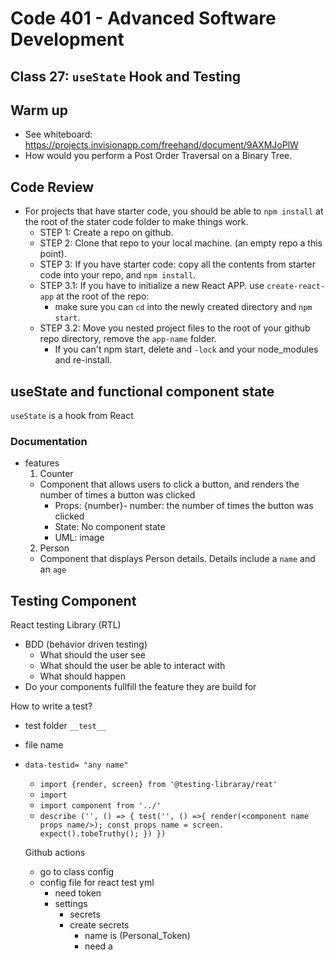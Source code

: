 # Code 401 - Advanced Software Development 

## Class 27: `useState` Hook and Testing

## Warm up

  - See whiteboard: https://projects.invisionapp.com/freehand/document/9AXMJoPlW
  - How would you perform a Post Order Traversal on a Binary Tree.

## Code Review

 - For projects that have starter code, you should be able to `npm install` at the root of the stater code folder to make things work.
    - STEP 1: Create a repo on github.
    - STEP 2: Clone that repo to your local machine. (an empty repo a this point).
    - STEP 3: If you have starter code: copy all the contents from starter code into your repo, and `npm install`.
    - STEP 3.1: If you have to initialize a new React APP. use `create-react-app` at the root of the repo:
      - make sure you can `cd` into the newly created directory and `npm start`.
    - STEP 3.2: Move you nested project files to the root of your github repo directory, remove the `app-name` folder.
      - If you can't npm start, delete and `-lock` and your node_modules and re-install.

## useState and functional component state

`useState` is a hook from React

### Documentation
  - features
    1. Counter
      - Component that allows users to click a button, and renders the number of times a button was clicked
        - Props: {number}- number: the number of times the button was clicked
        - State: No component state
        - UML: image
    2. Person
      - Component that displays Person details. Details include a `name` and an `age`


## Testing Component 

React testing Library (RTL)
  - BDD (behavior driven testing)
    - What should the user see
    - What should the user be able to interact with
    - What should happen 
  - Do your components fullfill the feature they are build for

How to write a test?
- test folder `__test__`
- file name
- `data-testid= "any name"` 
  - `import {render, screen} from '@testing-libraray/reat'`
  - `import `
  - `import component from '../'`
  - `describe ('', () => {
    test('', () =>{
      render(<component name props name/>);
      const props name = screen.
      expect().tobeTruthy();
    })
  })`

  Github actions 
  - go to class config
  - config file for react test yml
    - need token
    - settings
      - secrets
      - create secrets
        - name is (Personal_Token)
        - need a




